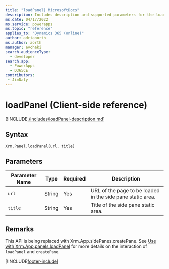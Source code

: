 ```yaml
---
title: "loadPanel| MicrosoftDocs"
description: Includes description and supported parameters for the loadPanel method.
ms.date: 04/17/2022
ms.service: powerapps
ms.topic: "reference"
applies_to: "Dynamics 365 (online)"
author: adrianorth
ms.author: aorth
manager: evchaki
search.audienceType: 
  - developer
search.app: 
  - PowerApps
  - D365CE
contributors:
 - JimDaly
---
```

# loadPanel (Client-side reference)

[!INCLUDE[./includes/loadPanel-description.md](./includes/loadPanel-description.md)]


## Syntax

`Xrm.Panel.loadPanel(url, title)`

## Parameters

| Parameter Name        | Type           | Required  |Description  |
| ------------- |-------------| -----|-----|
|`url` |String | Yes|URL of the page to be loaded in the side pane static area.|
|`title` |String | Yes|Title of the side pane static area. |


## Remarks

This API is being replaced with Xrm.App.sidePanes.createPane.  See [Use with Xrm.App.panels.loadPanel](../../create-app-side-panes.md#use-with-xrmapppanelsloadpanel) for more details on the interaction of `loadPanel` and `createPane`.

[!INCLUDE[footer-include](../../../../../includes/footer-banner.md)]
